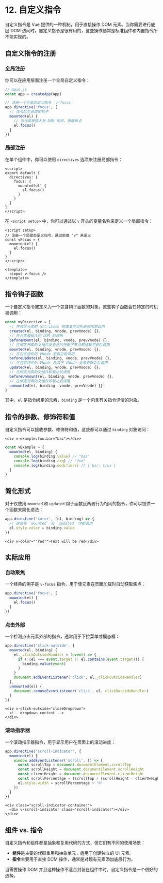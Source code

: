 # 12. 自定义指令

自定义指令是 Vue 提供的一种机制，用于直接操作 DOM 元素。当你需要进行底层 DOM 访问时，自定义指令是很有用的，这些操作通常是标准组件和内置指令所不能实现的。

## 自定义指令的注册

### 全局注册

你可以在应用层面注册一个全局自定义指令：

```js
// main.js
const app = createApp(App)

// 注册一个全局自定义指令 `v-focus`
app.directive('focus', {
  // 指令的生命周期钩子
  mounted(el) {
    // 当元素被插入到 DOM 中时，获取焦点
    el.focus()
  }
})
```

### 局部注册

在单个组件中，你可以使用 `directives` 选项来注册局部指令：

```vue
<script>
export default {
  directives: {
    focus: {
      mounted(el) {
        el.focus()
      }
    }
  }
}
</script>
```

在 `<script setup>` 中，你可以通过以 `v` 开头的变量名称来定义一个局部指令：

```vue
<script setup>
// 注册一个局部自定义指令，通过前缀 "v" 来定义
const vFocus = {
  mounted(el) {
    el.focus()
  }
}
</script>

<template>
  <input v-focus />
</template>
```

## 指令钩子函数

一个自定义指令被定义为一个包含钩子函数的对象。这些钩子函数会在特定的时机被调用：

```js
const myDirective = {
  // 在绑定元素的 attribute 前或事件监听器应用前调用
  created(el, binding, vnode, prevVnode) {},
  // 在元素被插入到 DOM 前调用
  beforeMount(el, binding, vnode, prevVnode) {},
  // 在绑定元素的父组件及自己的所有子节点都挂载完成后调用
  mounted(el, binding, vnode, prevVnode) {},
  // 在包含组件的 VNode 更新之前调用
  beforeUpdate(el, binding, vnode, prevVnode) {},
  // 在包含组件的 VNode 及其子 VNode 全部更新之后调用
  updated(el, binding, vnode, prevVnode) {},
  // 在绑定元素的父组件卸载之前调用
  beforeUnmount(el, binding, vnode, prevVnode) {},
  // 在绑定元素的父组件卸载之后调用
  unmounted(el, binding, vnode, prevVnode) {}
}
```

其中，`el` 是指令绑定的元素，`binding` 是一个包含有关指令详情的对象。

## 指令的参数、修饰符和值

自定义指令可以接收参数、修饰符和值，这些都可以通过 `binding` 对象访问：

```vue
<div v-example:foo.bar="baz"></div>
```

```js
const vExample = {
  mounted(el, binding) {
    console.log(binding.value) // "baz"
    console.log(binding.arg) // "foo"
    console.log(binding.modifiers) // { bar: true }
  }
}
```

## 简化形式

对于仅使用 `mounted` 和 `updated` 钩子函数且两者行为相同的指令，你可以提供一个函数来简化语法：

```js
app.directive('color', (el, binding) => {
  // 这会在 `mounted` 和 `updated` 时都调用
  el.style.color = binding.value
})
```

```vue
<div v-color="'red'">Text will be red</div>
```

## 实际应用

### 自动聚焦

一个经典的例子是 `v-focus` 指令，用于使元素在页面加载时自动获取焦点：

```js
app.directive('focus', {
  mounted(el) {
    el.focus()
  }
})
```

### 点击外部

一个检测点击元素外部的指令，通常用于下拉菜单或模态框：

```js
app.directive('click-outside', {
  mounted(el, binding) {
    el._clickOutsideHandler = (event) => {
      if (!(el === event.target || el.contains(event.target))) {
        binding.value(event)
      }
    }
    document.addEventListener('click', el._clickOutsideHandler)
  },
  unmounted(el) {
    document.removeEventListener('click', el._clickOutsideHandler)
  }
})
```

```vue
<div v-click-outside="closeDropdown">
  <!-- dropdown content -->
</div>
```

### 滚动指示器

一个滚动指示器指令，用于显示用户在页面上的滚动进度：

```js
app.directive('scroll-indicator', {
  mounted(el) {
    window.addEventListener('scroll', () => {
      const scrollTop = document.documentElement.scrollTop
      const scrollHeight = document.documentElement.scrollHeight
      const clientHeight = document.documentElement.clientHeight
      const scrollPercentage = (scrollTop / (scrollHeight - clientHeight)) * 100
      el.style.width = scrollPercentage + '%'
    })
  }
})
```

```vue
<div class="scroll-indicator-container">
  <div v-scroll-indicator class="scroll-indicator"></div>
</div>
```

## 组件 vs. 指令

自定义指令和组件都是抽象和复用代码的方式，但它们有不同的使用场景：

- **组件**是主要的代码重用和抽象单元，适用于创建独立的 UI 元素。
- **指令**主要用于直接 DOM 操作，通常是对现有元素添加底层行为。

当需要操作 DOM 并且这种操作不适合封装在组件中时，自定义指令是一个很好的选择。 